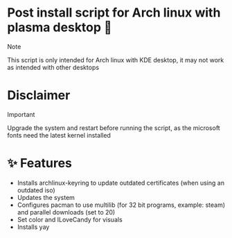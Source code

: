 # Post install script for Arch linux with plasma desktop 👋

> [!NOTE]
> This script is only intended for Arch linux with KDE desktop, it may not work as intended with other desktops

# Disclaimer

> [!IMPORTANT]
> Upgrade the system and restart before running the script, as the microsoft fonts need the latest kernel installed

# ✨ Features

-   Installs archlinux-keyring to update outdated certificates (when using an outdated iso)
-   Updates the system
-   Configures pacman to use multilib (for 32 bit programs, example: steam) and parallel downloads (set to 20)
-   Set color and ILoveCandy for visuals
-   Installs yay
